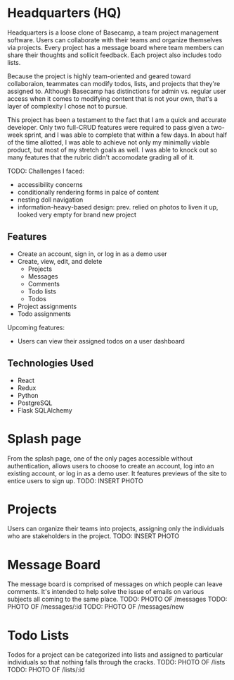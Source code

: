 
# Headquarters (HQ)

Headquarters is a loose clone of Basecamp, a team project management software. Users can collaborate with their teams and organize themselves via projects. Every project has a message board where team members can share their thoughts and sollicit feedback. Each project also includes todo lists.

Because the project is highly team-oriented and geared toward collaboraion, teammates can modify todos, lists, and projects that they're assigned to. Although Basecamp has distinctions for admin vs. regular user access when it comes to modifying content that is not your own, that's a layer of complexity I chose not to pursue. 

This project has been a testament to the fact that I am a quick and accurate developer. Only two full-CRUD features were required to pass given a two-week sprint, and I was able to complete that within a few days. In about half of the time allotted, I was able to achieve not only my minimally viable product, but most of my stretch goals as well. I was able to knock out so many features that the rubric didn't accomodate grading all of it.

TODO: Challenges I faced: 
- accessibility concerns 
- conditionally rendering forms in palce of content
- nesting doll navigation
- information-heavy-based design: prev. relied on photos to liven it up, looked very empty for brand new project


## Features
- Create an account, sign in, or log in as a demo user
- Create, view, edit, and delete
   - Projects
   - Messages
   - Comments
   - Todo lists
   - Todos  
- Project assignments
- Todo assignments

Upcoming features: 
- Users can view their assigned todos on a user dashboard

## Technologies Used
- React
- Redux 
- Python
- PostgreSQL
- Flask SQLAlchemy


# Splash page
From the splash page, one of the only pages accessible without authentication, allows users to choose to create an account, log into an existing account, or log in as a demo user. It features previews of the site to entice users to sign up. 
TODO: INSERT PHOTO

# Projects
Users can organize their teams into projects, assigning only the individuals who are stakeholders in the project.
TODO: INSERT PHOTO

# Message Board
The message board is comprised of messages on which people can leave comments. It's intended to help solve the issue of emails on various subjects all coming to the same place. 
TODO: PHOTO OF /messages
TODO: PHOTO OF /messages/:id
TODO: PHOTO OF /messages/new

# Todo Lists
Todos for a project can be categorized into lists and assigned to particular individuals so that nothing falls through the cracks. 
TODO: PHOTO OF /lists
TODO: PHOTO OF /lists/:id

